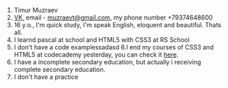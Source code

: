 1. Timur Muzraev
2. [VK,](https://vk.com/youmustdefend) email - muzraevt@gmail.com, my phone number +79374648600
3. 16 y.o., I'm quick study, I'm speak English, eloquent and beautiful. Thats all.
4. I learnd pascal at school and HTML5 with CSS3 at RS School
5. I don't have a code examplessadasd
6.I end my courses of CSS3 and HTML5 at codecademy yesterday, you can check it [here](https://www.codecademy.com/profiles/samuraii5161150921).
6. I have a incomplete secondary education, but actually i receiving complete secondary education.
7. I don't have a practice